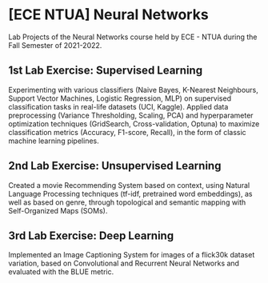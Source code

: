 # [ECE NTUA] Neural Networks
Lab Projects of the Neural Networks course held by ECE - NTUA during the Fall Semester of 2021-2022.

## 1st Lab Exercise: Supervised Learning
Experimenting with various classifiers (Naive Bayes, K-Nearest Neighbours, Support Vector Machines, Logistic Regression, MLP) on supervised classification tasks in real-life datasets (UCI, Kaggle). Applied data preprocessing (Variance Thresholding, Scaling, PCA) and hyperparameter optimization techniques (GridSearch, Cross-validation, Optuna) to maximize classification metrics (Accuracy, F1-score, Recall), in the form of classic machine learning pipelines.

## 2nd Lab Exercise: Unsupervised Learning
Created a movie Recommending System based on context, using Natural Language Processing techniques (tf-idf, pretrained word embeddings), as well as based on genre, through topological and semantic mapping with Self-Organized Maps (SOMs).

## 3rd Lab Exercise: Deep Learning
Implemented an Image Captioning System for images of a flick30k dataset variation, based on Convolutional and Recurrent Neural Networks and evaluated with the BLUE metric.
